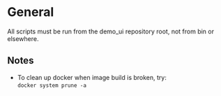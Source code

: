 # General

All scripts must be run from the demo_ui repository root, not from bin or elsewhere. 

## Notes

* To clean up docker when image build is broken, try: \
  `docker system prune -a`